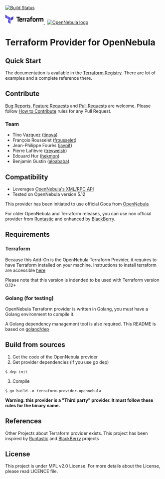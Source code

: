

[![Build Status](https://travis-ci.org/OpenNebula/terraform-provider-opennebula.svg?branch=master)](https://travis-ci.org/OpenNebula/terraform-provider-opennebula)

<a href="https://terraform.io">
    <img src="https://raw.githubusercontent.com/hashicorp/terraform-website/master/public/img/logo-text.svg" alt="Terraform logo" title="Terraform" height="30" />
</a> &nbsp; <a href="https://opennebula.io/">
    <img src="https://opennebula.io/wp-content/uploads/2013/12/opennebula_cloud_logo_white_bg.png" alt="OpenNebula logo" title="OKTA" height="30" />
</a>

# Terraform Provider for OpenNebula

## Quick Start

The documentation is available in the [Terraform Registry](https://registry.terraform.io/providers/OpenNebula/opennebula/latest/docs). There are lot of examples and a complete reference there.

## Contribute

[Bug Reports](https://github.com/OpenNebula/terraform-provider-opennebula/issues/new?template=bug.md), [Feature Requests](https://github.com/OpenNebula/terraform-provider-opennebula/issues/new?template=feature.md) and [Pull Requests](https://github.com/OpenNebula/terraform-provider-opennebula/compare) are welcome. Please follow [How to Contribute](https://github.com/OpenNebula/one/wiki/How-to-participate-in-Add_on-Development) rules for any Pull Request.

### Team

- Tino Vazquez ([tinova](https://github.com/tinova))
- François Rousselet ([frousselet](https://github.com/frousselet))
- Jean-Philippe Fourès ([jaypif](https://github.com/jaypif))
- Pierre Lafièvre ([treywelsh](https://github.com/treywelsh))
- Edouard Hur ([hekmon](https://github.com/hekmon))
- Benjamin Gustin ([aloababa](https://github.com/aloababa))

## Compatibility

* Leverages [OpenNebula's XML/RPC API](https://docs.opennebula.io/5.12/integration/system_interfaces/api.html)
* Tested on OpenNebula version 5.12

This provider has been initiated to use official Goca from [OpenNebula](https://github.com/OpenNebula/one)

For older OpenNebula and Terraform releases, you can use non official provider from [Runtastic](https://github.com/runtastic/terraform-provider-opennebula) and enhanced by [BlackBerry](https://github.com/blackberry/terraform-provider-opennebula).

## Requirements

### Terraform

Because this Add-On is the OpenNebula Terraform Provider, it requires to have Terraform installed on your machine.
Instructions to install terraform are accessible [here](https://learn.hashicorp.com/terraform/getting-started/install)

Please note that this version is indended to be used with Terraform version 0.12+

### Golang (for testing)

OpenNebula Terraform provider is written in Golang, you must have a Golang environment to compile it.

A Golang dependency management tool is also required. This README is based on [goland/dep](https://github.com/golang/dep)

## Build from sources

1. Get the code of the OpenNebula provider
2. Get provider dependencies (if you use go dep)

```shell
$ dep init
```
3. Compile

```shell
$ go build -o terraform-provider-opennebula
```

**Warning: this provider is a "Third party" provider. It must follow these rules for the binary name.**

## References

Other Projects about Terraform provider exists. This project has been inspired by [Runtastic](https://github.com/runtastic/terraform-provider-opennebula) and [BlackBerry](https://github.com/blackberry/terraform-provider-opennebula) projects

## License

This project is under MPL v2.0 License. For more details about the License, please read LICENCE file.
